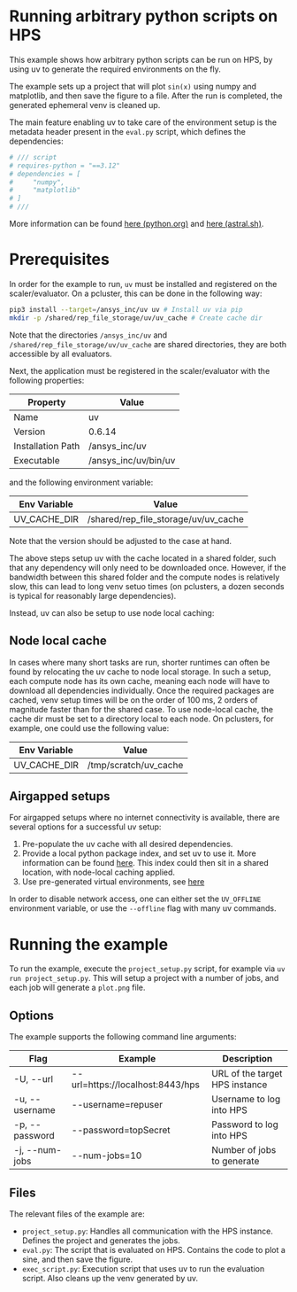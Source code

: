 # Running arbitrary python scripts on HPS
This example shows how arbitrary python scripts can be run on HPS, by using uv to generate 
the required environments on the fly.

The example sets up a project that will plot `sin(x)` using numpy and matplotlib, and then save 
the figure to a file. After the run is completed, the generated ephemeral venv is cleaned up.

The main feature enabling uv to take care of the environment setup is the metadata header present 
in the `eval.py` script, which defines the dependencies:

```python
# /// script
# requires-python = "==3.12"
# dependencies = [
#     "numpy",
#     "matplotlib"
# ]
# ///
```

More information can be found [here (python.org)](https://packaging.python.org/en/latest/specifications/inline-script-metadata/#inline-script-metadata) and [here (astral.sh)](https://docs.astral.sh/uv/guides/scripts/#running-a-script-with-dependencies).

# Prerequisites
In order for the example to run, `uv` must be installed and registered on the scaler/evaluator. 
On a pcluster, this can be done in the following way:

```bash
pip3 install --target=/ansys_inc/uv uv # Install uv via pip
mkdir -p /shared/rep_file_storage/uv/uv_cache # Create cache dir
```

Note that the directories `/ansys_inc/uv` and `/shared/rep_file_storage/uv/uv_cache` are shared 
directories, they are both accessible by all evaluators.

Next, the application must be registered in the scaler/evaluator with the following properties:

| **Property**      | **Value**                 |
|-------------------|---------------------------|
|   Name            |   uv                      | 
|   Version         |  0.6.14                   | 
| Installation Path | /ansys_inc/uv             |
| Executable        | /ansys_inc/uv/bin/uv      |

and the following environment variable:

| **Env Variable** | **Value**                            |
|------------------|--------------------------------------|
| UV_CACHE_DIR     | /shared/rep_file_storage/uv/uv_cache |

Note that the version should be adjusted to the case at hand. 

The above steps setup uv with the cache located in a shared folder, such that any dependency will 
only need to be downloaded once. However, if the bandwidth between this shared folder and the 
compute nodes is relatively slow, this can lead to long venv setuo times (on pclusters, a dozen 
seconds is typical for reasonably large dependencies).

Instead, uv can also be setup to use node local caching:

## Node local cache
In cases where many short tasks are run, shorter runtimes can often be found by relocating the 
uv cache to node local storage. In such a setup, each compute node has its own cache, meaning each 
node will have to download all dependencies individually. Once the required packages are cached, 
venv setup times will be on the order of 100 ms, 2 orders of magnitude faster than for the shared 
case. To use node-local cache, the cache dir must be set to a directory local to each node. On 
pclusters, for example, one could use the following value:

| **Env Variable** | **Value**                            |
|------------------|--------------------------------------|
| UV_CACHE_DIR     | /tmp/scratch/uv_cache                |

## Airgapped setups
For airgapped setups where no internet connectivity is available, there are several options for a 
successful uv setup:

1. Pre-populate the uv cache with all desired dependencies.
2. Provide a local python package index, and set uv to use it. More information can be found
[here](https://docs.astral.sh/uv/configuration/indexes/). This index could then sit in a shared 
location, with node-local caching applied.
3. Use pre-generated virtual environments, see [here](https://docs.astral.sh/uv/reference/cli/#uv-venv)

In order to disable network access, one can either set the `UV_OFFLINE` environment variable, or 
use the `--offline` flag with many uv commands. 

# Running the example
To run the example, execute the `project_setup.py` script, for example via `uv run project_setup.py`.
This will setup a project with a number of jobs, and each job will generate a `plot.png` file.


## Options
The example supports the following command line arguments:

| **Flag**               | **Example** | **Description**                                                              |
|------------------------|----------------------------------|---------------------------------------------------------|
| -U, --url              | --url=https://localhost:8443/hps |URL of the target HPS instance                           |
| -u, --username         | --username=repuser               |Username to log into HPS                                 |
| -p, --password         | --password=topSecret             |Password to log into HPS                                 |
| -j, --num-jobs         | --num-jobs=10                    |Number of jobs to generate                               |

## Files
The relevant files of the example are:

- `project_setup.py`: Handles all communication with the HPS instance. Defines the project and 
generates the jobs.
- `eval.py`: The script that is evaluated on HPS. Contains the code to plot a sine, and then save 
the figure.
- `exec_script.py`: Execution script that uses uv to run the evaluation script. Also cleans up the 
venv generated by uv.